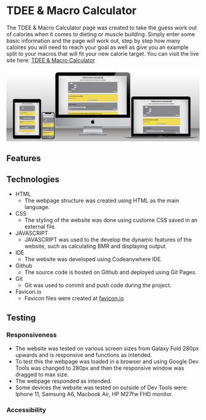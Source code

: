 # TDEE & Macro Calculator

The TDEE & Macro Calculator page was created to take the guess work out of calories when it comes to dieting or muscle building. Simply enter some basic information and the page will work out, step by step how many caloires you will need to reach your goal as well as give you an example split to your macros that will fit your new calorie target. You can visit the live site here: [TDEE & Macro Calculator](https://defridge.github.io/Portfolio-2-TDEE-calculator/)

![Responsive Mockup](assets/images/mockup.webp)


## Features


## Technologies

- HTML
  - The webpage structure was created using HTML as the main language.
- CSS
  - The styling of the website was done using custome CSS saved in an external file.
- JAVASCRIPT
  - JAVASCRIPT was used to the develop the dynamic features of the website, such as calculating BMR and displaying output.
- IDE
  - The website was developed using Codeanywhere IDE.
- Github
  - The source code is hosted on Github and deployed using Git Pages.
- Git
  - Git was used to commit and push code during the project.
- Favicon.io
  - Favicon files were created at [favicon.io](https://favicon.io/favicon-converter/)


## Testing

### Responsiveness

- The website was tested on various screen sizes from Galaxy Fold 280px upwards and is responsive and functions as intended.
- To test this the webpage was loaded in a browser and using Google Dev Tools was changed to 280px and then the responsive window was dragged to max size.
- The webpage responded as intended.
- Some devices the website was tested on outside of Dev Tools were: Iphone 11, Samsung A6, Macbook Air, HP M27fw FHD monitor.

### Accessibility


